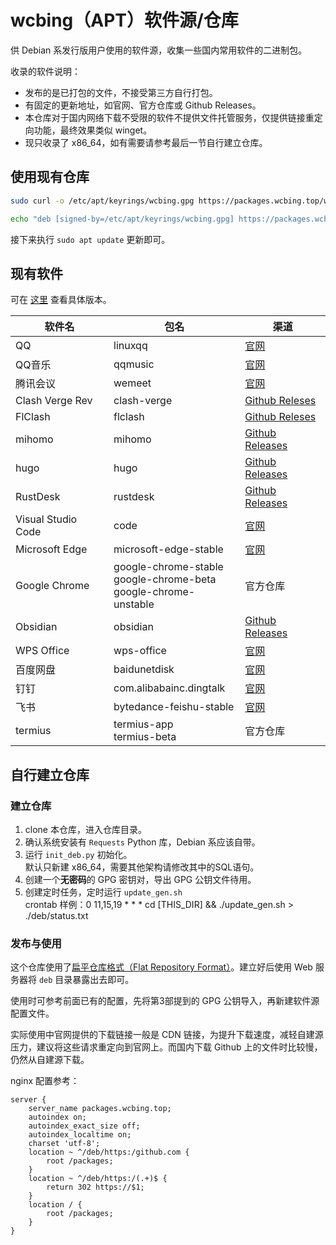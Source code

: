 # wcbing（APT）软件源/仓库

供 Debian 系发行版用户使用的软件源，收集一些国内常用软件的二进制包。

收录的软件说明：
- 发布的是已打包的文件，不接受第三方自行打包。
- 有固定的更新地址，如官网、官方仓库或 Github Releases。
- 本仓库对于国内网络下载不受限的软件不提供文件托管服务，仅提供链接重定向功能，最终效果类似 winget。
- 现只收录了 x86_64，如有需要请参考最后一节自行建立仓库。

## 使用现有仓库

```sh
sudo curl -o /etc/apt/keyrings/wcbing.gpg https://packages.wcbing.top/wcbing.gpg

echo "deb [signed-by=/etc/apt/keyrings/wcbing.gpg] https://packages.wcbing.top/deb /" | sudo tee /etc/apt/sources.list.d/wcbing.list
```

接下来执行 `sudo apt update` 更新即可。


## 现有软件

可在 [这里](https://packages.wcbing.top/deb/status.txt) 查看具体版本。

|软件名|包名|渠道|
|-|-|-|
|QQ|linuxqq|[官网](https://im.qq.com/linuxqq/)|
|QQ音乐|qqmusic|[官网](https://y.qq.com/download/download.html)|
|腾讯会议|wemeet|[官网](https://meeting.tencent.com/download/)|
|Clash Verge Rev|clash-verge|[Github Releses](https://github.com/clash-verge-rev/clash-verge-rev/releases)|
|FlClash|flclash|[Github Releses](https://github.com/chen08209/FlClash/releases)|
|mihomo|mihomo|[Github Releases](https://github.com/MetaCubeX/mihomo/releases)|
|hugo|hugo|[Github Releases](https://github.com/gohugoio/hugo/releases)|
|RustDesk|rustdesk|[Github Releases](https://github.com/rustdesk/rustdesk/releases)|
|Visual Studio Code|code|[官网](https://code.visualstudio.com)|
|Microsoft Edge|microsoft-edge-stable|[官网](https://www.microsoft.com/en-us/edge/download)|
|Google Chrome|google-chrome-stable<br />google-chrome-beta<br />google-chrome-unstable|官方仓库|
|Obsidian|obsidian|[Github Releases](https://github.com/obsidianmd/obsidian-releases/releases)|
|WPS Office|wps-office|[官网](https://linux.wps.cn/)|
|百度网盘|baidunetdisk|[官网](https://pan.baidu.com/download)|
|钉钉|com.alibabainc.dingtalk|[官网](https://www.dingtalk.com/download/)|
|飞书|bytedance-feishu-stable|[官网](https://www.feishu.cn/download)|
|termius|termius-app<br />termius-beta|官方仓库|


## 自行建立仓库

### 建立仓库

1. clone 本仓库，进入仓库目录。
2. 确认系统安装有 `Requests` Python 库，Debian 系应该自带。
2. 运行 `init_deb.py` 初始化。  
默认只新建 x86_64，需要其他架构请修改其中的SQL语句。
3. 创建一个**无密码**的 GPG 密钥对，导出 GPG 公钥文件待用。
4. 创建定时任务，定时运行 `update_gen.sh`  
crontab 样例：0 11,15,19 * * * cd [THIS_DIR] && ./update_gen.sh > ./deb/status.txt

### 发布与使用

这个仓库使用了[扁平仓库格式（Flat Repository Format）](https://wiki.debian.org/DebianRepository/Format#Flat_Repository_Format)。建立好后使用 Web 服务器将 `deb` 目录暴露出去即可。

使用时可参考前面已有的配置，先将第3部提到的 GPG 公钥导入，再新建软件源配置文件。

实际使用中官网提供的下载链接一般是 CDN 链接，为提升下载速度，减轻自建源压力，建议将这些请求重定向到官网上。而国内下载 Github 上的文件时比较慢，仍然从自建源下载。

nginx 配置参考：
```nginx
server {
    server_name packages.wcbing.top;
    autoindex on;
    autoindex_exact_size off;
    autoindex_localtime on;
    charset 'utf-8';
    location ~ ^/deb/https:/github.com {
        root /packages;
    }
    location ~ ^/deb/https:/(.+)$ {
        return 302 https://$1;
    }
    location / { 
        root /packages;
    }
}
```